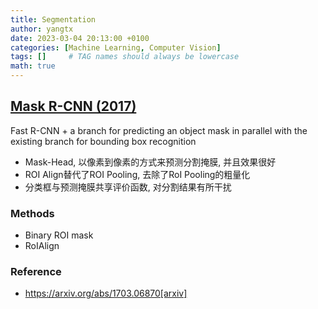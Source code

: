 ```yaml
---
title: Segmentation
author: yangtx
date: 2023-03-04 20:13:00 +0100
categories: [Machine Learning, Computer Vision]
tags: []     # TAG names should always be lowercase
math: true
---
```



## [Mask R-CNN (2017)](https://drive.google.com/file/d/19Ibg51XMm0yI0-6URW-kL46UitIhmqVC/view?usp=drivesdk)

Fast R-CNN + a branch for predicting an object mask in parallel with the existing branch for bounding box recognition

- Mask-Head, 以像素到像素的方式来预测分割掩膜, 并且效果很好
- ROI Align替代了ROI Pooling, 去除了RoI Pooling的粗量化
- 分类框与预测掩膜共享评价函数, 对分割结果有所干扰

### Methods
- Binary ROI mask
- RoIAlign

### Reference
- https://arxiv.org/abs/1703.06870[arxiv]


